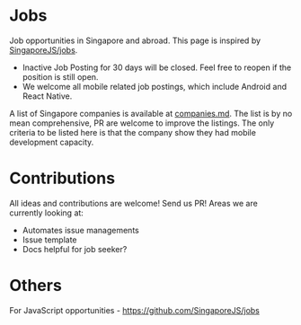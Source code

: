 # Jobs

Job opportunities in Singapore and abroad. This page is inspired by [SingaporeJS/jobs](https://github.com/SingaporeJS/jobs).

- Inactive Job Posting for 30 days will be closed. Feel free to reopen if the position is still open.
- We welcome all mobile related job postings, which include Android and React Native.

A list of Singapore companies is available at [companies.md](./companies.md). The list is by no mean comprehensive, PR are welcome to improve the listings. The only criteria to be listed here is that the company show they had mobile development capacity.

# Contributions

All ideas and contributions are welcome! Send us PR! Areas we are currently looking at:

- Automates issue managements
- Issue template
- Docs helpful for job seeker?

# Others

For JavaScript opportunities - https://github.com/SingaporeJS/jobs
